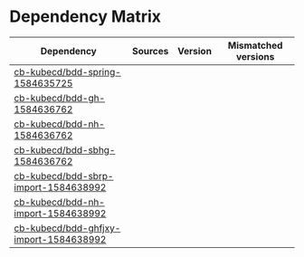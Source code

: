 # Dependency Matrix

Dependency | Sources | Version | Mismatched versions
---------- | ------- | ------- | -------------------
[cb-kubecd/bdd-spring-1584635725](https://github.com/cb-kubecd/bdd-spring-1584635725.git) |  | []() | 
[cb-kubecd/bdd-gh-1584636762](https://github.com/cb-kubecd/bdd-gh-1584636762.git) |  | []() | 
[cb-kubecd/bdd-nh-1584636762](https://github.com/cb-kubecd/bdd-nh-1584636762.git) |  | []() | 
[cb-kubecd/bdd-sbhg-1584636762](https://github.com/cb-kubecd/bdd-sbhg-1584636762.git) |  | []() | 
[cb-kubecd/bdd-sbrp-import-1584638992](https://github.com/cb-kubecd/bdd-sbrp-import-1584638992.git) |  | []() | 
[cb-kubecd/bdd-nh-import-1584638992](https://github.com/cb-kubecd/bdd-nh-import-1584638992.git) |  | []() | 
[cb-kubecd/bdd-ghfjxy-import-1584638992](https://github.com/cb-kubecd/bdd-ghfjxy-import-1584638992.git) |  | []() | 
